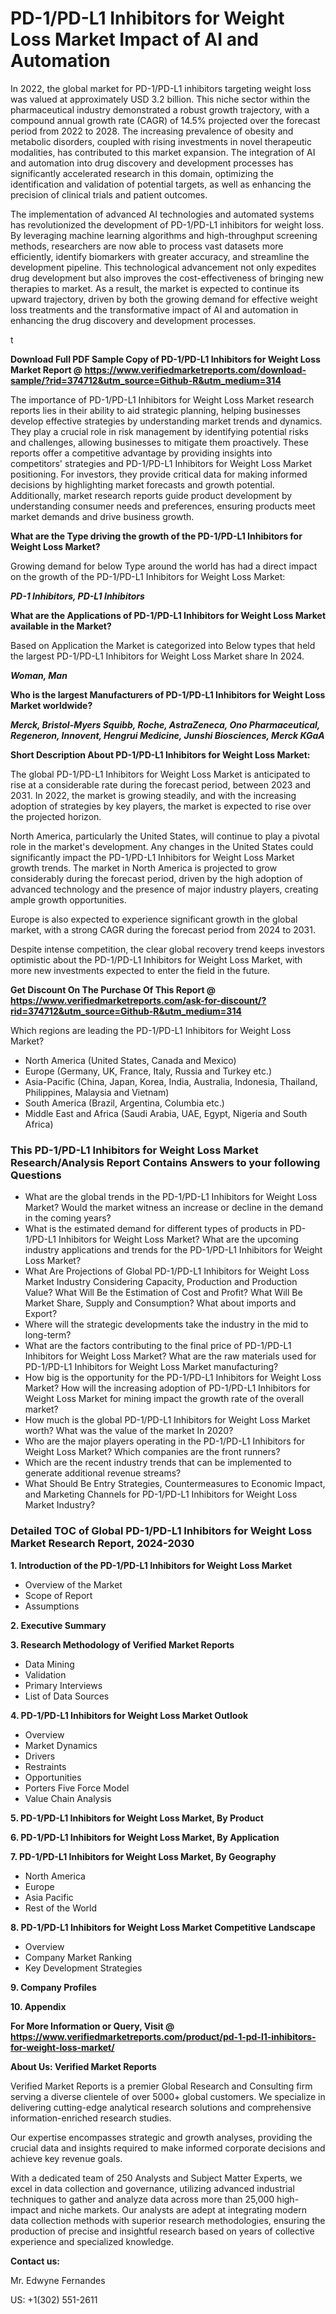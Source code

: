 <meta name="title" content="Global PD-1/PD-L1 Inhibitors for Weight Loss Market Impact of AI and Automation"><meta name="description" content="In 2022, the global market for PD-1/PD-L1 inhibitors targeting weight loss was valued at approximately USD 3.2 billion. This niche sector within the pharmaceutical ind"><meta name="title" content="PD-1/PD-L1 Inhibitors for Weight Loss Market Size, Share, Scope, Trends, Growth, Opportunities, Analysis, Forecast"><h1>PD-1/PD-L1 Inhibitors for Weight Loss Market Impact of AI and Automation</h1><p>In 2022, the global market for PD-1/PD-L1 inhibitors targeting weight loss was valued at approximately USD 3.2 billion. This niche sector within the pharmaceutical industry demonstrated a robust growth trajectory, with a compound annual growth rate (CAGR) of 14.5% projected over the forecast period from 2022 to 2028. The increasing prevalence of obesity and metabolic disorders, coupled with rising investments in novel therapeutic modalities, has contributed to this market expansion. The integration of AI and automation into drug discovery and development processes has significantly accelerated research in this domain, optimizing the identification and validation of potential targets, as well as enhancing the precision of clinical trials and patient outcomes.</p><p>The implementation of advanced AI technologies and automated systems has revolutionized the development of PD-1/PD-L1 inhibitors for weight loss. By leveraging machine learning algorithms and high-throughput screening methods, researchers are now able to process vast datasets more efficiently, identify biomarkers with greater accuracy, and streamline the development pipeline. This technological advancement not only expedites drug development but also improves the cost-effectiveness of bringing new therapies to market. As a result, the market is expected to continue its upward trajectory, driven by both the growing demand for effective weight loss treatments and the transformative impact of AI and automation in enhancing the drug discovery and development processes.</p>t</p><p id="" class=""><strong>Download Full PDF Sample Copy of PD-1/PD-L1 Inhibitors for Weight Loss Market Report @ <a href="https://www.verifiedmarketreports.com/download-sample/?rid=374712&utm_source=Github-R&utm_medium=314" target="_blank">https://www.verifiedmarketreports.com/download-sample/?rid=374712&utm_source=Github-R&utm_medium=314</a></strong></p><p>The importance of&nbsp;PD-1/PD-L1 Inhibitors for Weight Loss Market research reports lies in their ability to aid strategic planning, helping businesses develop effective strategies by understanding market trends and dynamics. They play a crucial role in risk management by identifying potential risks and challenges, allowing businesses to mitigate them proactively. These reports offer a competitive advantage by providing insights into competitors' strategies and PD-1/PD-L1 Inhibitors for Weight Loss Market positioning. For investors, they provide critical data for making informed decisions by highlighting market forecasts and growth potential. Additionally, market research reports guide product development by understanding consumer needs and preferences, ensuring products meet market demands and drive business growth.</p><p><strong>What are the&nbsp;Type driving the growth of the PD-1/PD-L1 Inhibitors for Weight Loss Market?</strong></p><p id="" class="">Growing demand for below Type around the world has had a direct impact on the growth of the PD-1/PD-L1 Inhibitors for Weight Loss Market:</p><em><strong>PD-1 Inhibitors, PD-L1 Inhibitors</strong></em></p><strong>What are the&nbsp;Applications&nbsp;of PD-1/PD-L1 Inhibitors for Weight Loss Market available in the Market?</strong></p><p id="" class="">Based on Application the Market is categorized into Below types that held the largest PD-1/PD-L1 Inhibitors for Weight Loss Market share In 2024.</p><em><strong>Woman, Man</strong></em></p><strong>Who is the largest Manufacturers of PD-1/PD-L1 Inhibitors for Weight Loss Market worldwide?</strong></p><p><em><strong>Merck, Bristol-Myers Squibb, Roche, AstraZeneca, Ono Pharmaceutical, Regeneron, Innovent, Hengrui Medicine, Junshi Biosciences, Merck KGaA</strong></em></p><p id="" class=""><strong>Short Description About PD-1/PD-L1 Inhibitors for Weight Loss Market:</strong></p><p>The global PD-1/PD-L1 Inhibitors for Weight Loss Market is anticipated to rise at a considerable rate during the forecast period, between 2023 and 2031. In 2022, the market is growing steadily, and with the increasing adoption of strategies by key players, the market is expected to rise over the projected horizon.</p><p>North America, particularly the United States, will continue to play a pivotal role in the market's development. Any changes in the United States could significantly impact the PD-1/PD-L1 Inhibitors for Weight Loss Market growth trends. The market in North America is projected to grow considerably during the forecast period, driven by the high adoption of advanced technology and the presence of major industry players, creating ample growth opportunities.</p><p>Europe is also expected to experience significant growth in the global market, with a strong CAGR during the forecast period from 2024 to 2031.</p><p>Despite intense competition, the clear global recovery trend keeps investors optimistic about the PD-1/PD-L1 Inhibitors for Weight Loss Market, with more new investments expected to enter the field in the future.</p><p id="" class=""><strong>Get Discount On The Purchase Of This Report @ <a href="https://www.verifiedmarketreports.com/ask-for-discount/?rid=374712&utm_source=Github-R&utm_medium=314" target="_blank">https://www.verifiedmarketreports.com/ask-for-discount/?rid=374712&utm_source=Github-R&utm_medium=314</a></strong></p>Which regions are leading the PD-1/PD-L1 Inhibitors for Weight Loss Market?</p><ul><li>North America (United States, Canada and Mexico)</li><li>Europe (Germany, UK, France, Italy, Russia and Turkey etc.)</li><li>Asia-Pacific (China, Japan, Korea, India, Australia, Indonesia, Thailand, Philippines, Malaysia and Vietnam)</li><li>South America (Brazil, Argentina, Columbia etc.)</li><li>Middle East and Africa (Saudi Arabia, UAE, Egypt, Nigeria and South Africa)</li></ul><h3 id="" class="">This PD-1/PD-L1 Inhibitors for Weight Loss Market Research/Analysis Report Contains Answers to your following Questions</h3><ul><li>What are the global trends in the PD-1/PD-L1 Inhibitors for Weight Loss Market? Would the market witness an increase or decline in the demand in the coming years?</li><li>What is the estimated demand for different types of products in PD-1/PD-L1 Inhibitors for Weight Loss Market? What are the upcoming industry applications and trends for the PD-1/PD-L1 Inhibitors for Weight Loss Market?</li><li>What Are Projections of Global PD-1/PD-L1 Inhibitors for Weight Loss Market Industry Considering Capacity, Production and Production Value? What Will Be the Estimation of Cost and Profit? What Will Be Market Share, Supply and Consumption? What about imports and Export?</li><li>Where will the strategic developments take the industry in the mid to long-term?</li><li>What are the factors contributing to the final price of PD-1/PD-L1 Inhibitors for Weight Loss Market? What are the raw materials used for PD-1/PD-L1 Inhibitors for Weight Loss Market manufacturing?</li><li>How big is the opportunity for the PD-1/PD-L1 Inhibitors for Weight Loss Market? How will the increasing adoption of PD-1/PD-L1 Inhibitors for Weight Loss Market for mining impact the growth rate of the overall market?</li><li>How much is the global PD-1/PD-L1 Inhibitors for Weight Loss Market worth? What was the value of the market In 2020?</li><li>Who are the major players operating in the PD-1/PD-L1 Inhibitors for Weight Loss Market? Which companies are the front runners?</li><li>Which are the recent industry trends that can be implemented to generate additional revenue streams?</li><li>What Should Be Entry Strategies, Countermeasures to Economic Impact, and Marketing Channels for PD-1/PD-L1 Inhibitors for Weight Loss Market Industry?</li></ul><h3 id="" class="">Detailed TOC of Global PD-1/PD-L1 Inhibitors for Weight Loss Market Research Report, 2024-2030</h3><p id="" class=""><strong>1. Introduction of the PD-1/PD-L1 Inhibitors for Weight Loss Market</strong></p><ul><li>Overview of the Market</li><li>Scope of Report</li><li>Assumptions</li></ul><p id="" class=""><strong>2. Executive Summary</strong></p><p id="" class=""><strong>3. Research Methodology of Verified Market Reports</strong></p><ul><li>Data Mining</li><li>Validation</li><li>Primary Interviews</li><li>List of Data Sources</li></ul><p id="" class=""><strong>4. PD-1/PD-L1 Inhibitors for Weight Loss Market Outlook</strong></p><ul><li>Overview</li><li>Market Dynamics</li><li>Drivers</li><li>Restraints</li><li>Opportunities</li><li>Porters Five Force Model</li><li>Value Chain Analysis</li></ul><p id="" class=""><strong>5. PD-1/PD-L1 Inhibitors for Weight Loss Market, By Product</strong></p><p id="" class=""><strong>6. PD-1/PD-L1 Inhibitors for Weight Loss Market, By Application</strong></p><p id="" class=""><strong>7. PD-1/PD-L1 Inhibitors for Weight Loss Market, By Geography</strong></p><ul><li>North America</li><li>Europe</li><li>Asia Pacific</li><li>Rest of the World</li></ul><p id="" class=""><strong>8. PD-1/PD-L1 Inhibitors for Weight Loss Market Competitive Landscape</strong></p><ul><li>Overview</li><li>Company Market Ranking</li><li>Key Development Strategies</li></ul><p id="" class=""><strong>9. Company Profiles</strong></p><p id="" class=""><strong>10. Appendix</strong></p><p id="" class=""><strong>For More Information or Query, Visit @ <a href="https://www.verifiedmarketreports.com/product/pd-1-pd-l1-inhibitors-for-weight-loss-market/" target="_blank">https://www.verifiedmarketreports.com/product/pd-1-pd-l1-inhibitors-for-weight-loss-market/</a></strong></p><p id="" class=""><strong>About Us: Verified Market Reports</strong></p><p id="" class="">Verified Market Reports is a premier Global Research and Consulting firm serving a diverse clientele of over 5000+ global customers. We specialize in delivering cutting-edge analytical research solutions and comprehensive information-enriched research studies.</p><p id="" class="">Our expertise encompasses strategic and growth analyses, providing the crucial data and insights required to make informed corporate decisions and achieve key revenue goals.</p><p id="" class="">With a dedicated team of 250 Analysts and Subject Matter Experts, we excel in data collection and governance, utilizing advanced industrial techniques to gather and analyze data across more than 25,000 high-impact and niche markets. Our analysts are adept at integrating modern data collection methods with superior research methodologies, ensuring the production of precise and insightful research based on years of collective experience and specialized knowledge.</p><p id="" class=""><strong>Contact us:</strong></p><p id="" class="">Mr. Edwyne Fernandes</p><p id="" class="">US: +1(302) 551-2611</p>